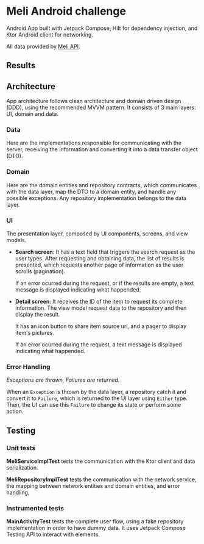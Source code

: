 # Meli Android challenge

Android App built with Jetpack Compose, Hilt for dependency injection, and Ktor Android client for networking.

All data provided by [Meli API](https://developers.mercadolibre.com.ar/es_ar/api-docs-es).

## Results


## Architecture

App architecture follows clean architecture and domain driven design (DDD), using the 
recommended MVVM pattern. It consists of 3 main layers: UI, domain and data.

### Data

Here are the implementations responsible for communicating with the server, receiving the information and converting it into a data transfer object (DTO).

### Domain

Here are the domain entities and repository contracts, which communicates with the data layer,
map the DTO to a domain entity, and handle any possible exceptions. Any repository implementation belongs to the data layer.

### UI

The presentation layer, composed by UI components, screens, and view models.

- **Search screen**: It has a text field that triggers the search request as the user types. After requesting and obtaining data, the list of results is presented, which requests another page of information as the user scrolls (pagination).
    
    If an error ocurred during the request, or if the results are empty, a text message is displayed indicating what happended.

- **Detail screen**: It receives the ID of the item to request its complete information. The view model request data to the repository and then display the result.
    
    It has an icon button to share item source url, and a pager to display item's pictures.

    If an error ocurred during the request, a text message is displayed indicating what happended.

### Error Handling

*Exceptions are thrown, Failures are returned.*

When an `Exception` is thrown by the data layer, a repository catch it and convert it to `Failure`,
which is returned to the UI layer using `Either` type. Then, the UI can use this `Failure` to change its state or perform some action.

## Testing

### Unit tests

**MeliServiceImplTest** tests the communication with the Ktor client and data serialization.

**MeliRepositoryImplTest** tests the communication with the network service, the mapping between network entities and domain entities, and error handling.

### Instrumented tests

**MainActivityTest** tests the complete user flow, using a fake repository implementation in order to have dummy data.
It uses Jetpack Compose Testing API to interact with elements.
